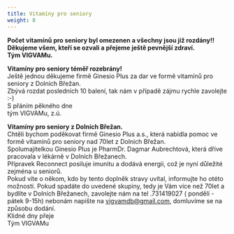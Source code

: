 ```yaml
---
title: Vitamíny pro seniory
weight: 8
---
```

**Počet vitamínů pro seniory byl omezenen a všechny jsou již rozdány!!**\
**Děkujeme všem, kteří se ozvali a přejeme ještě pevnější zdraví.**\
**Tým VIGVAMu.**

**Vitamíny pro seniory téměř rozebrány!**\
Ještě jednou děkujeme firmě Ginesio Plus za dar ve formě vitamínů pro seniory z Dolních Břežan.\
Zbývá rozdat posledních 10 balení, tak nám v případě zájmu rychle zavolejte :-)\
S přáním pěkného dne\
tým VIGVAMu, z.ú.

**Vitamíny pro seniory z Dolních Břežan.**\
Chtěli bychom poděkovat firmě Ginesio Plus a.s., která nabídla pomoc ve formě vitamínů pro seniory nad 70let z Dolních Břežan.\
Spolumajitelkou Ginesio Plus je PharmDr. Dagmar Aubrechtová, která dříve pracovala v lékárně v Dolních Břežanech.\
Přípravek Reconnect posiluje imunitu a dodává energii, což je nyní důležité zejména u seniorů.\
Pokud víte o někom, kdo by tento doplněk stravy uvítal, informujte ho otéto možnosti. Pokud spadáte do uvedené skupiny, tedy je Vám více než 70let a bydlíte v Dolních Břežanech, zavolejte nám na tel .731419027 ( pondělí - pátek 9-15h) nebonám napište na [vigvamdb@gmail.com](https://mail.centrum.cz/#composeto), domluvíme se na způsobu dodání.\
Klidné dny přeje\
Tým VIGVAMu